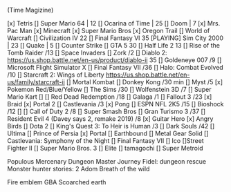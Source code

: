 (Time Magizine)

 [x] Tetris
 [] Super Mario 64 | 12
 [] Ocarina of Time | 25
 [] Doom | 7
 [x] Mrs. Pac Man
 [x] Minecraft
 [x] Super Mario Bros
 [x] Oregon Trail
 [] World of Warcraft
 [] Civilization IV 22
 [] Final Fantasy VI 35
 [PLAYING] Sim City 2000 | 23
 [] Quake | 5
 [] Counter Strike
 [] GTA 5 30
 [] Half Life 2 13
 [] Rise of the Tomb Raider /13
 [] Space Invaders
 [] Zork /2
 [] Diablo 2: https://us.shop.battle.net/en-us/product/diablo-ii 35
 [] Goldeneye 007 /9
 [] Microsoft Flight Simulator X
 [] Final Fantasy VII /36
 [] Halo: Combat Evolved /10
 [] Starcraft 2: Wings of Liberty https://us.shop.battle.net/en-us/family/starcraft-ii
 [] Mortal Kombat
 [] Donkey Kong /30 min
 [] Myst /5
 [x] Pokemon Red/Blue/Yellow
 [] The Sims /30
 [] Wolfenstein 3D /7
 [] Super Mario Kart
 [] [] Red Dead Redemption /18
 [] Galaga /1
 [] Fallout 3 /23
 [x] Braid
 [x] Portal 2
 [] Castlevania /3
 [x] Pong
 [] ESPN NFL 2K5 /15
 [] Bioshock /12
 [] [] Call of Duty 2 /8
 [] Super Smash Bros
 [] Gran Turismo 3 /37
 [] Resident Evil 4 (Davey says 2, remake 2019) /8
 [x] Guitar Hero
 [x] Angry Birds
 [] Dota 2
 [] King's Quest 3: To Heir is Human /3
[] Dark Souls /42
[] Ultima
[] Prince of Persia
[x] Portal
[] Earthbound
[] Metal Gear Solid
[] Castlevania: Symphony of the Night
[] Final Fantasy VII
[] Ico
[]Street Fighter II
[] Super Mario Bros. 3
[] Elite
[] tamagochi
[] Super Metroid


Populous
Mercenary
Dungeon Master
Journey
Fidel: dungeon rescue
Monster hunter stories: 2
Adom
Breath of the wild

Fire emblem GBA
Scoarched earth
